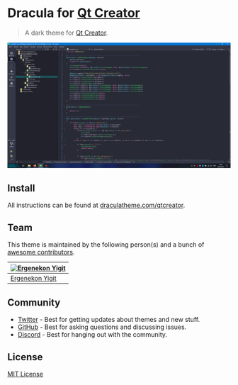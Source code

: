 # Dracula for [Qt Creator](http://qt.io/ide)

> A dark theme for [Qt Creator](http://qt.io/ide).

![Screenshot](./screenshot.png)

## Install

All instructions can be found at [draculatheme.com/qtcreator](https://draculatheme.com/qtcreator).

## Team

This theme is maintained by the following person(s) and a bunch of [awesome contributors](https://github.com/dracula/qtcreator/graphs/contributors).

| [![Ergenekon Yigit](https://avatars1.githubusercontent.com/u/7110136?v=3&s=70)](https://github.com/ergenekonyigit) |
| ------------------------------------------------------------------------------------------------------------------ |
| [Ergenekon Yigit](https://github.com/ergenekonyigit)                                                               |

## Community

- [Twitter](https://twitter.com/draculatheme) - Best for getting updates about themes and new stuff.
- [GitHub](https://github.com/dracula/dracula-theme/discussions) - Best for asking questions and discussing issues.
- [Discord](https://draculatheme.com/discord-invite) - Best for hanging out with the community.

## License

[MIT License](./LICENSE)
